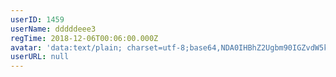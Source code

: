```yaml
---
userID: 1459
userName: dddddeee3
regTime: 2018-12-06T00:06:00.000Z
avatar: 'data:text/plain; charset=utf-8;base64,NDA0IHBhZ2Ugbm90IGZvdW5kCg=='
userURL: null
---
```



